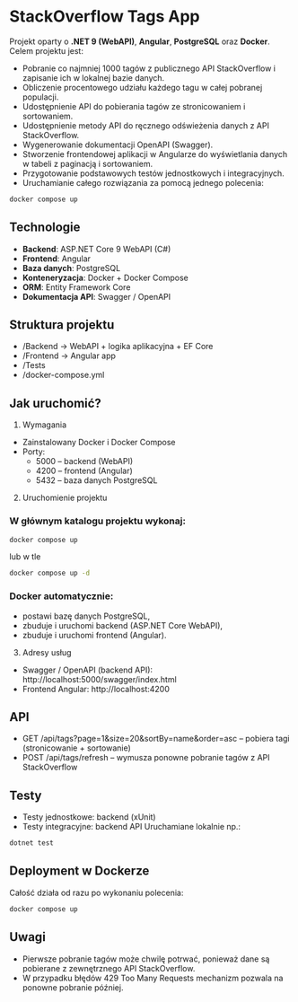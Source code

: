 # StackOverflow Tags App

Projekt oparty o **.NET 9 (WebAPI)**, **Angular**, **PostgreSQL** oraz **Docker**.  
Celem projektu jest:
- Pobranie co najmniej 1000 tagów z publicznego API StackOverflow i zapisanie ich w lokalnej bazie danych.
- Obliczenie procentowego udziału każdego tagu w całej pobranej populacji.
- Udostępnienie API do pobierania tagów ze stronicowaniem i sortowaniem.
- Udostępnienie metody API do ręcznego odświeżenia danych z API StackOverflow.
- Wygenerowanie dokumentacji OpenAPI (Swagger).
- Stworzenie frontendowej aplikacji w Angularze do wyświetlania danych w tabeli z paginacją i sortowaniem.
- Przygotowanie podstawowych testów jednostkowych i integracyjnych.
- Uruchamianie całego rozwiązania za pomocą jednego polecenia:  
```bash
docker compose up
```

## Technologie
- **Backend**: ASP.NET Core 9 WebAPI (C#)
- **Frontend**: Angular
- **Baza danych**: PostgreSQL
- **Konteneryzacja**: Docker + Docker Compose
- **ORM**: Entity Framework Core
- **Dokumentacja API**: Swagger / OpenAPI

## Struktura projektu
- /Backend      -> WebAPI + logika aplikacyjna + EF Core
- /Frontend     -> Angular app
- /Tests
- /docker-compose.yml

## Jak uruchomić?
1. Wymagania
- Zainstalowany Docker i Docker Compose
- Porty:
    - 5000 – backend (WebAPI)
    - 4200 – frontend (Angular)
    - 5432 – baza danych PostgreSQL

2. Uruchomienie projektu
### W głównym katalogu projektu wykonaj:
```bash
docker compose up
```
lub w tle
```bash
docker compose up -d
```
### Docker automatycznie:
- postawi bazę danych PostgreSQL,
- zbuduje i uruchomi backend (ASP.NET Core WebAPI),
- zbuduje i uruchomi frontend (Angular).

3. Adresy usług
- Swagger / OpenAPI (backend API): http://localhost:5000/swagger/index.html
- Frontend Angular: http://localhost:4200

## API
- GET /api/tags?page=1&size=20&sortBy=name&order=asc – pobiera tagi (stronicowanie + sortowanie)
- POST /api/tags/refresh – wymusza ponowne pobranie tagów z API StackOverflow

## Testy
- Testy jednostkowe: backend (xUnit)
- Testy integracyjne: backend API
Uruchamiane lokalnie np.:
```bash
dotnet test
```

## Deployment w Dockerze
Całość działa od razu po wykonaniu polecenia:
```bash
docker compose up
```

## Uwagi
- Pierwsze pobranie tagów może chwilę potrwać, ponieważ dane są pobierane z zewnętrznego API StackOverflow.
- W przypadku błędów 429 Too Many Requests mechanizm pozwala na ponowne pobranie później.